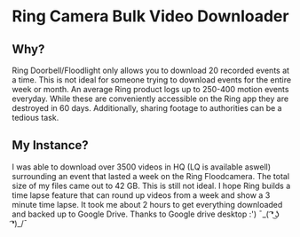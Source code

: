# Ring Camera Bulk Video Downloader

## **Why?**

Ring Doorbell/Floodlight only allows you to download 20 recorded events at a time. 
This is not ideal for someone trying to download events for the entire week or month. An average Ring product
logs up to 250-400 motion events everyday. While these are conveniently  accessible on the Ring app 
they are destroyed in 60 days. Additionally, sharing footage to authorities can be a tedious task.

## **My Instance?**

I was able to download over 3500 videos in HQ (LQ is available aswell) surrounding an event that lasted a week on the Ring Floodcamera.
The total size of my files came out to 42 GB. This is still not ideal. I hope Ring builds a time lapse feature that can round up videos from a week and 
show a 3 minute time lapse.  It took me about 2 hours to get everything downloaded and backed up to Google Drive. Thanks to Google drive desktop :')
¯\_( ͡❛ ͜ʖ ͡❛)_/¯




